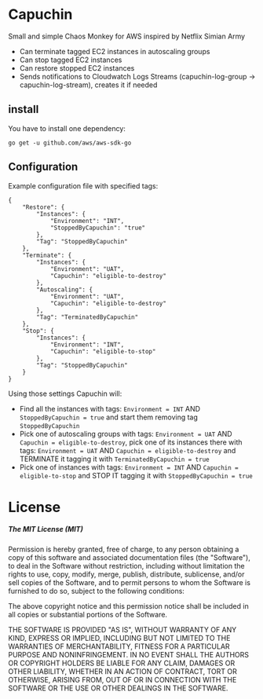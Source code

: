 # Capuchin

Small and simple Chaos Monkey for AWS inspired by Netflix Simian Army

- Can terminate tagged EC2 instances in autoscaling groups
- Can stop tagged EC2 instances
- Can restore stopped EC2 instances
- Sends notifications to Cloudwatch Logs Streams (capuchin-log-group -> capuchin-log-stream), creates it if needed

## install

You have to install one dependency:

```
go get -u github.com/aws/aws-sdk-go
```

## Configuration 

Example configuration file with specified tags:

```
{
    "Restore": {
        "Instances": {
            "Environment": "INT",
            "StoppedByCapuchin": "true"
        },
        "Tag": "StoppedByCapuchin"
    },
    "Terminate": {
        "Instances": {
            "Environment": "UAT",
            "Capuchin": "eligible-to-destroy"
        },
        "Autoscaling": {
            "Environment": "UAT",
            "Capuchin": "eligible-to-destroy"
        },
        "Tag": "TerminatedByCapuchin"
    },
    "Stop": {
        "Instances": {
            "Environment": "INT",
            "Capuchin": "eligible-to-stop"
        },
        "Tag": "StoppedByCapuchin"
    }
}
```

Using those settings Capuchin will:
- Find all the instances with tags: `Environment = INT` AND `StoppedByCapuchin = true` and start them
removing tag `StoppedByCapuchin`
- Pick one of autoscaling groups with tags: `Environment = UAT` AND `Capuchin = eligible-to-destroy`, 
pick one of its instances there with tags: `Environment = UAT` AND `Capuchin = eligible-to-destroy` and TERMINATE it
tagging it with `TerminatedByCapuchin = true`
- Pick one of instances with tags: `Environment = INT` AND `Capuchin = eligible-to-stop` and STOP IT
tagging it with `StoppedByCapuchin = true`

# License

##### The MIT License (MIT)

Permission is hereby granted, free of charge, to any person obtaining a copy of
this software and associated documentation files (the "Software"), to deal in
the Software without restriction, including without limitation the rights to
use, copy, modify, merge, publish, distribute, sublicense, and/or sell copies of
the Software, and to permit persons to whom the Software is furnished to do so,
subject to the following conditions:

The above copyright notice and this permission notice shall be included in all
copies or substantial portions of the Software.

THE SOFTWARE IS PROVIDED "AS IS", WITHOUT WARRANTY OF ANY KIND, EXPRESS OR
IMPLIED, INCLUDING BUT NOT LIMITED TO THE WARRANTIES OF MERCHANTABILITY, FITNESS
FOR A PARTICULAR PURPOSE AND NONINFRINGEMENT. IN NO EVENT SHALL THE AUTHORS OR
COPYRIGHT HOLDERS BE LIABLE FOR ANY CLAIM, DAMAGES OR OTHER LIABILITY, WHETHER
IN AN ACTION OF CONTRACT, TORT OR OTHERWISE, ARISING FROM, OUT OF OR IN
CONNECTION WITH THE SOFTWARE OR THE USE OR OTHER DEALINGS IN THE SOFTWARE.
